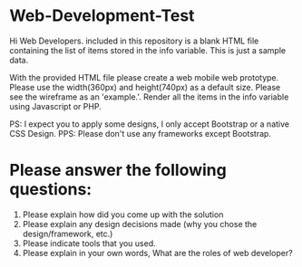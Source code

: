 # Web-Development-Test

Hi Web Developers. included in this repository is a blank HTML file containing the list of items stored in the info variable. This is just a sample data. 

With the provided HTML file please create a web mobile web prototype. Please use the width(360px) and height(740px) as a default size. Please see the wireframe as an 'example.'. Render all the items in the info variable using Javascript or PHP. 

PS: I expect you to apply some designs, I only accept Bootstrap or a native CSS Design.
PPS: Please don't use any frameworks except Bootstrap.

# Please answer the following questions:

1. Please explain how did you come up with the solution
2. Please explain any design decisions made (why you chose the design/framework, etc.)
3. Please indicate tools that you used.
4. Please explain in your own words, What are the roles of web developer?
